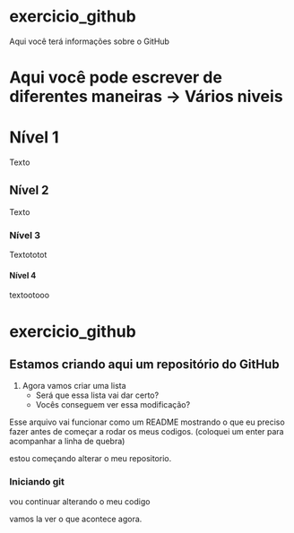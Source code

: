 # exercicio_github
Aqui você terá informações sobre o GitHub

# Aqui você pode escrever de diferentes maneiras -> Vários niveis

# Nível 1

Texto

## Nível 2

Texto

### Nível 3

Textototot

#### Nível 4 

textootooo
# exercicio_github

## Estamos criando aqui um repositório do GitHub


1. Agora vamos criar uma lista
    - Será que essa lista vai dar certo?
     - Vocês conseguem ver essa modificação?

Esse arquivo vai funcionar como um README mostrando o que eu preciso fazer 
antes de começar a rodar os meus codigos.
(coloquei um enter para acompanhar a linha de quebra) 
 
 
estou começando alterar o meu repositorio.

### Iniciando git

vou continuar alterando o meu codigo

vamos la ver o que acontece agora.
